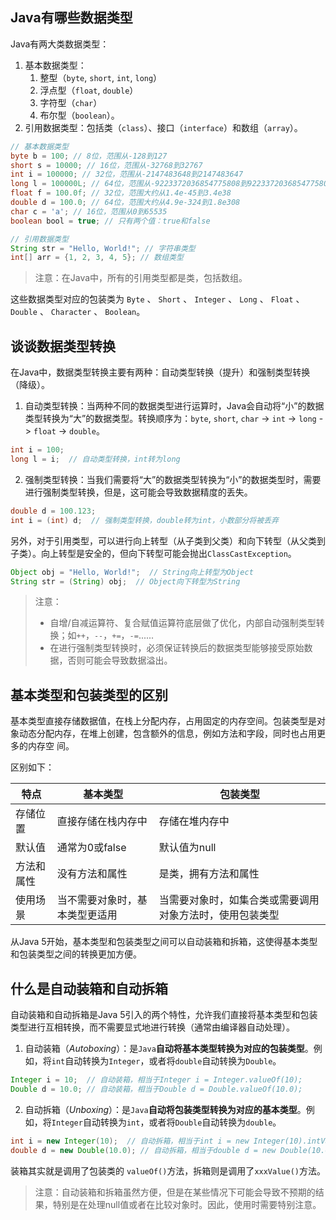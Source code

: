 ## Java有哪些数据类型

Java有两大类数据类型：

1. 基本数据类型：
   1. 整型（`byte`, `short`, `int`, `long`）
   2. 浮点型（`float`, `double`）
   3. 字符型（`char`）
   4. 布尔型（`boolean`）。
2. 引用数据类型：包括类（`class`）、接口（`interface`）和数组（`array`）。

```java
// 基本数据类型
byte b = 100; // 8位，范围从-128到127
short s = 10000; // 16位，范围从-32768到32767
int i = 100000; // 32位，范围从-2147483648到2147483647
long l = 100000L; // 64位，范围从-9223372036854775808到9223372036854775807
float f = 100.0f; // 32位，范围大约从1.4e-45到3.4e38
double d = 100.0; // 64位，范围大约从4.9e-324到1.8e308
char c = 'a'; // 16位，范围从0到65535
boolean bool = true; // 只有两个值：true和false

// 引用数据类型
String str = "Hello, World!"; // 字符串类型
int[] arr = {1, 2, 3, 4, 5}; // 数组类型
```

> 注意：在Java中，所有的引用类型都是类，包括数组。

这些数据类型对应的包装类为 `Byte` 、 `Short` 、 `Integer` 、 `Long` 、 `Float` 、 `Double` 、 `Character` 、 `Boolean`。

## 谈谈数据类型转换

在Java中，数据类型转换主要有两种：自动类型转换（提升）和强制类型转换（降级）。

1. 自动类型转换：当两种不同的数据类型进行运算时，Java会自动将“小”的数据类型转换为“大”的数据类型。转换顺序为：`byte`, `short`, `char` -> `int` -> `long` -> `float` -> `double`。

```java
int i = 100;
long l = i;  // 自动类型转换，int转为long
```

2. 强制类型转换：当我们需要将“大”的数据类型转换为“小”的数据类型时，需要进行强制类型转换，但是，这可能会导致数据精度的丢失。

```java
double d = 100.123;
int i = (int) d;  // 强制类型转换，double转为int，小数部分将被丢弃
```

另外，对于引用类型，可以进行向上转型（从子类到父类）和向下转型（从父类到子类）。向上转型是安全的，但向下转型可能会抛出`ClassCastException`。

```java
Object obj = "Hello, World!";  // String向上转型为Object
String str = (String) obj;  // Object向下转型为String
```

> 注意：
>
> - ⾃增/⾃减运算符、复合赋值运算符底层做了优化，内部⾃动强制类型转换；如`++`，`--`，`+=`，`-=`......
> - 在进行强制类型转换时，必须保证转换后的数据类型能够接受原始数据，否则可能会导致数据溢出。

## 基本类型和包装类型的区别

基本类型直接存储数据值，在栈上分配内存，占⽤固定的内存空间。包装类型是对象动态分配内存，在堆上创建，包含额外的信息，例如⽅法和字段，同时也占⽤更多的内存空
间。

区别如下：

| 特点       | 基本类型                       | 包装类型                                                 |
| ---------- | ------------------------------ | -------------------------------------------------------- |
| 存储位置   | 直接存储在栈内存中             | 存储在堆内存中                                           |
| 默认值     | 通常为0或false                 | 默认值为null                                             |
| 方法和属性 | 没有方法和属性                 | 是类，拥有方法和属性                                     |
| 使用场景   | 当不需要对象时，基本类型更适用 | 当需要对象时，如集合类或需要调用对象方法时，使用包装类型 |

从Java 5开始，基本类型和包装类型之间可以自动装箱和拆箱，这使得基本类型和包装类型之间的转换更加⽅便。

## 什么是自动装箱和自动拆箱

自动装箱和自动拆箱是Java 5引入的两个特性，允许我们直接将基本类型和包装类型进行互相转换，而不需要显式地进行转换（通常由编译器自动处理）。

1. 自动装箱（*Autoboxing*）：是`Java`**自动将基本类型转换为对应的包装类型**。例如，将`int`自动转换为`Integer`，或者将`double`自动转换为`Double`。

```java
Integer i = 10;  // 自动装箱，相当于Integer i = Integer.valueOf(10);
Double d = 10.0; // 自动装箱，相当于Double d = Double.valueOf(10.0);
```

2. 自动拆箱（*Unboxing*）：是`Java`**自动将包装类型转换为对应的基本类型**。例如，将`Integer`自动转换为`int`，或者将`Double`自动转换为`double`。

```java
int i = new Integer(10);  // 自动拆箱，相当于int i = new Integer(10).intValue();
double d = new Double(10.0); // 自动拆箱，相当于double d = new Double(10.0).doubleValue();
```

装箱其实就是调⽤了包装类的 `valueOf()`⽅法，拆箱则是调⽤了`xxxValue()`⽅法。

> 注意：自动装箱和拆箱虽然方便，但是在某些情况下可能会导致不预期的结果，特别是在处理null值或者在比较对象时。因此，使用时需要特别注意。

## 